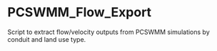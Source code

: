 # PCSWMM_Flow_Export
Script to extract flow/velocity outputs from PCSWMM simulations by conduit and land use type.
